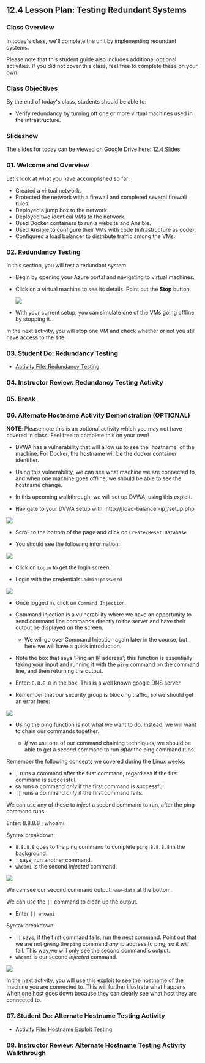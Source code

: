 ## 12.4 Lesson Plan: Testing Redundant Systems


### Class Overview

In today's class, we'll complete the unit by implementing redundant systems.

Please note that this student guide also includes additional optional activities. If you did not cover this class, feel free to complete these on your own.

### Class Objectives

By the end of today's class, students should be able to:

- Verify redundancy by turning off one or more virtual machines used in the infrastructure.

### Slideshow

The slides for today can be viewed on Google Drive here: [12.4 Slides](https://docs.google.com/presentation/d/13esreUTjFfrvhbLnvP7x-z-GuNMqYuc5KdlnbEfX8wU/edit).

### 01. Welcome and Overview

Let's look at what you have accomplished so far:

- Created a virtual network.
- Protected the network with a firewall and completed several firewall rules.
- Deployed a jump box to the network.
- Deployed two identical VMs to the network.
- Used Docker containers to run a website and Ansible.
- Used Ansible to configure their VMs with code (infrastructure as code).
- Configured a load balancer to distribute traffic among the VMs.

### 02. Redundancy Testing

In this section, you will test a redundant system.

- Begin by opening your Azure portal and navigating to virtual machines.

- Click on a virtual machine to see its details. Point out the **Stop** button.

    ![](Images/vm-details.png)

- With your current setup, you can simulate one of the VMs going offline by stopping it.

In the next activity, you will stop one VM and check whether or not you still have access to the site.


### 03. Student Do: Redundancy Testing


- [Activity File: Redundancy Testing](Activities/03_Redundancy_Testing/README.md)


### 04. Instructor Review: Redundancy Testing Activity


### 05. Break

### 06. Alternate Hostname Activity Demonstration (**OPTIONAL**)

**NOTE**: Please note this is an optional activity which you may not have covered in class. Feel free to complete this on your own!

- DVWA has a vulnerability that will allow us to see the 'hostname' of the machine. For Docker, the hostname will be the docker container identifier.

- Using this vulnerability, we can see what machine we are connected to, and when one machine goes offline, we should be able to see the hostname change.

- In this upcoming walkthrough, we will set up DVWA, using this exploit.

- Navigate to your DVWA setup with `http://[load-balancer-ip]/setup.php

![](Images/dvwa/Reset.png)

- Scroll to the bottom of the page and click on `Create/Reset Database`

- You should see the following information:

![](Images/dvwa/info.png)

- Click on `Login` to get the login screen.

- Login with the credentials: `admin:password`

![](Images/dvwa/Login.png)

- Once logged in, click on `Command Injection`.

- Command injection is a vulnerability where we have an opportunity to send command line commands directly to the server and have their output be displayed on the screen.

  - We will go over Command Injection again later in the course, but here we will have a quick introduction.

- Note the box that says 'Ping an IP address'; this function is essentially taking your input and running it with the `ping` command on the command line, and then returning the output.

- Enter: `8.8.8.8` in the box. This is a well known google DNS server.

- Remember that our security group is blocking traffic, so we should get an error here:

![](Images/dvwa/ping.png)

- Using the ping function is not what we want to do. Instead, we will want to chain our commands together.

  -  _If_ we use one of our command chaining techniques, we should be able to get a _second_ command to run _after_ the ping command runs.

Remember the following concepts we covered during the Linux weeks:

- `;` runs a command after the first command, regardless if the first command is successful.
- `&&` runs a command _only_ if the first command is successful.
- `||` runs a command _only_ if the first command fails.

We can use any of these to _inject_ a second command to run, after the ping command runs.

Enter: 8.8.8.8 ; whoami

Syntax breakdown:
- `8.8.8.8` goes to the ping command to complete `ping 8.8.8.8` in the background.
- `;` says, run another command.
- `whoami` is the second _injected_ command.

![](Images/dvwa/whoami.png)

We can see our second command output: `www-data` at the bottom.

We can use the `||` command to clean up the output.

- Enter `|| whoami`

Syntax breakdown:
- `||` says, if the first command fails, run the next command. Point out that we are not giving the `ping` command _any_ ip address to ping, so it _will_ fail. This way,we will only see the second command's output.
- `whoami` is our second _injected_ command.

![](Images/dvwa/or.png)

In the next activity, you will use this exploit to see the hostname of the machine you are connected to. This will further illustrate what happens when one host goes down because they can clearly see what host they are connected to.

### 07. Student Do: Alternate Hostname Testing Activity

- [Activity File: Hostname Exploit Testing](Activities/08_Hostname_Vuln/README.md)

### 08. Instructor Review: Alternate Hostname Testing Activity Walkthrough
